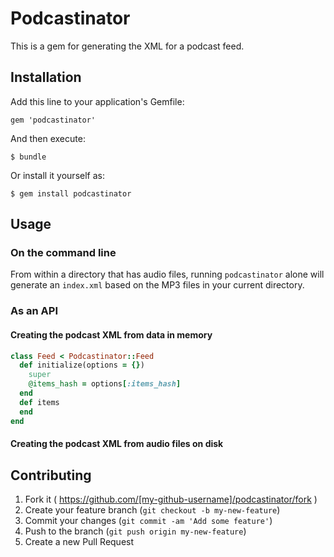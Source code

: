 # Podcastinator

This is a gem for generating the XML for a podcast feed.

## Installation

Add this line to your application's Gemfile:

    gem 'podcastinator'

And then execute:

    $ bundle

Or install it yourself as:

    $ gem install podcastinator

## Usage

### On the command line

From within a directory that has audio files, running `podcastinator` alone
will generate an `index.xml` based on the MP3 files in your current directory.

### As an API

#### Creating the podcast XML from data in memory

```ruby
class Feed < Podcastinator::Feed
  def initialize(options = {})
    super
    @items_hash = options[:items_hash]
  end
  def items
  end
end
```

#### Creating the podcast XML from audio files on disk

## Contributing

1. Fork it ( https://github.com/[my-github-username]/podcastinator/fork )
2. Create your feature branch (`git checkout -b my-new-feature`)
3. Commit your changes (`git commit -am 'Add some feature'`)
4. Push to the branch (`git push origin my-new-feature`)
5. Create a new Pull Request
